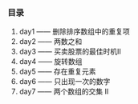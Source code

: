 ### 目录
1. day1 —— 删除排序数组中的重复项
2. day2 —— 两数之和
3. day3 —— 买卖股票的最佳时机Ⅱ
4. day4 —— 旋转数组
5. day5 —— 存在重复元素
6. day6 —— 只出现一次的数字
7. day7 —— 两个数组的交集 II